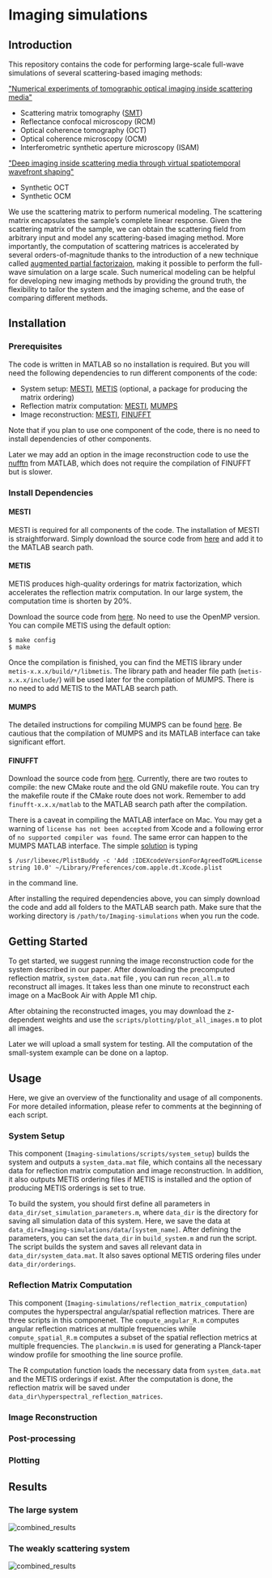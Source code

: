 # Imaging simulations

## Introduction
This repository contains the code for performing large-scale full-wave simulations of several scattering-based imaging methods:

["Numerical experiments of tomographic optical imaging inside scattering media"](https://arxiv.org/abs/2308.07244)  
- Scattering matrix tomography ([SMT](https://arxiv.org/abs/2306.08793))
- Reflectance confocal microscopy (RCM)
- Optical coherence tomography (OCT)
- Optical coherence microscopy (OCM)
- Interferometric synthetic aperture microscopy (ISAM)

["Deep imaging inside scattering media through virtual spatiotemporal wavefront shaping"](https://arxiv.org/abs/2306.08793)
- Synthetic OCT
- Synthetic OCM

We use the scattering matrix to perform numerical modeling. The scattering matrix encapsulates the sample’s complete linear response. Given the scattering matrix of the sample, we can obtain the scattering field from arbitrary input and model any scattering-based imaging method. More importantly, the computation of scattering matrices is accelerated by several orders-of-magnitude thanks to the introduction of a new technique called [augmented partial factorizaion](https://www.nature.com/articles/s43588-022-00370-6), making it possible to perform the full-wave simulation on a large scale. Such numerical modeling can be helpful for developing new imaging methods by providing the ground truth, the flexibility to tailor the system and the imaging scheme, and the ease of comparing different methods.

## Installation

### Prerequisites
The code is written in MATLAB so no installation is required. But you will need the following dependencies to run different components of the code:

- System setup: [MESTI](https://github.com/complexphoton/MESTI.m), [METIS](http://glaros.dtc.umn.edu/gkhome/metis/metis/overview) (optional, a package for producing the matrix ordering)
- Reflection matrix computation: [MESTI](https://github.com/complexphoton/MESTI.m), [MUMPS](https://mumps-solver.org/index.php)
- Image reconstruction: [MESTI](https://github.com/complexphoton/MESTI.m), [FINUFFT](https://finufft.readthedocs.io/en/latest/)

Note that if you plan to use one component of the code, there is no need to install dependencies of other components.

Later we may add an option in the image reconstruction code to use the [nufftn](https://www.mathworks.com/help/matlab/ref/double.nufftn.html) from MATLAB, which does not require the compilation of FINUFFT but is slower.

### Install Dependencies

#### MESTI

MESTI is required for all components of the code. The installation of MESTI is straightforward. Simply download the source code from [here](https://github.com/complexphoton/MESTI.m/tree/main/src) and add it to the MATLAB search path.

#### METIS

METIS produces high-quality orderings for matrix factorization, which accelerates the reflection matrix computation. In our large system, the computation time is shorten by 20%.

Download the source code from [here](http://glaros.dtc.umn.edu/gkhome/metis/metis/download). No need to use the OpenMP version. You can compile METIS using the default option:
```
$ make config
$ make
```

Once the compilation is finished, you can find the METIS library under ```metis-x.x.x/build/*/libmetis```. The library path and header file path (```metis-x.x.x/include/```) will be used later for the compilation of MUMPS. There is no need to add METIS to the MATLAB search path. 

#### MUMPS

The detailed instructions for compiling MUMPS can be found [here](https://github.com/complexphoton/MESTI.m/tree/main/mumps). Be cautious that the compilation of MUMPS and its MATLAB interface can take significant effort.

#### FINUFFT

Download the source code from [here](https://github.com/flatironinstitute/finufft/releases). Currently, there are two routes to compile: the new CMake route and the old GNU makefile route. You can try the makefile route if the CMake route does not work. Remember to add ```finufft-x.x.x/matlab``` to the MATLAB search path after the compilation.

There is a caveat in compiling the MATLAB interface on Mac. You may get a warning of ```license has not been accepted``` from Xcode and a following error of ```no supported compiler was found```. The same error can happen to the MUMPS MATLAB interface. The simple [solution](https://finufft.readthedocs.io/en/latest/install.html#the-clang-route-default) is typing 

```
$ /usr/libexec/PlistBuddy -c 'Add :IDEXcodeVersionForAgreedToGMLicense string 10.0' ~/Library/Preferences/com.apple.dt.Xcode.plist
```
in the command line. 

After installing the required dependencies above, you can simply download the code and add all folders to the MATLAB search path. Make sure that the working directory is ```/path/to/Imaging-simulations``` when you run the code.

## Getting Started
To get started, we suggest running the image reconstruction code for the system described in our paper. After downloading the precomputed reflection matrix, ```system_data.mat``` file , you can run  ```recon_all.m``` to reconstruct all images. It takes less than one minute to reconstruct each image on a MacBook Air with Apple M1 chip. 

After obtaining the reconstructed images, you may download the z-dependent weights and use the ```scripts/plotting/plot_all_images.m``` to plot all images.

Later we will upload a small system for testing. All the computation of the small-system example can be done on a laptop.

## Usage

Here, we give an overview of the functionality and usage of all components. For more detailed information, please refer to comments at the beginning of each script. 

### System Setup
This component (```Imaging-simulations/scripts/system_setup```) builds the system and outputs a ```system_data.mat``` file, which contains all the necessary data for reflection matrix computation and image reconstruction. In addition, it also outputs METIS ordering files if METIS is installed and the option of producing METIS orderings is set to true.

To build the system, you should first define all parameters in ```data_dir/set_simulation_parameters.m```, where ```data_dir``` is the directory for saving all simulation data of this system. Here, we save the data at ```data_dir=Imaging-simulations/data/[system_name]```. After defining the parameters, you can set the ```data_dir``` in ```build_system.m``` and run the script. The script builds the system and saves all relevant data in ```data_dir/system_data.mat```. It also saves optional METIS ordering files under ```data_dir/orderings```.


### Reflection Matrix Computation

This component (```Imaging-simulations/reflection_matrix_computation```) computes the hyperspectral angular/spatial reflection matrices. There are three scripts in this componenet. The ```compute_angular_R.m``` computes angular reflection matrices at multiple frequencies while ```compute_spatial_R.m``` computes a subset of the spatial reflection metrics at multiple frequencies. The ```planckwin.m``` is used for generating a Planck-taper window profile for smoothing the line source profile.

The R computation function loads the necessary data from ```system_data.mat``` and the METIS orderings if exist.  After the computation is done, the reflection matrix will be saved under ```data_dir\hyperspectral_reflection_matrices```. 

### Image Reconstruction

### Post-processing

### Plotting


## Results

### The large system

![combined_results](./figs/large_system/reconstructed_images/combined_results.jpg)
### The weakly scattering system

![combined_results](./figs/large_system_no_weak/reconstructed_images/combined_results.jpg)
